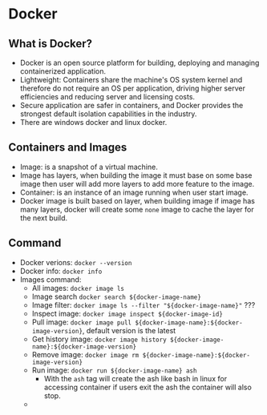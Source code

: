 # Docker
## What is Docker? 
- Docker is an open source platform for building, deploying and managing containerized application.
- Lightweight: Containers share the machine's OS system kernel and therefore do not require an OS per application, driving higher server efficiencies and reducing server and licensing costs.
- Secure application are safer in containers, and Docker provides the strongest default isolation capabilities in the industry.
- There are windows docker and linux docker.
## Containers and Images
- Image: is a snapshot of a virtual machine.
- Image has layers, when building the image it must base on some base image then user will add more layers to add more feature to the image.
- Container: is an instance of an image running when user start image.
- Docker image is built based on layer, when building image if image has many layers, docker will create some `none` image to cache the layer for the next build.
## Command
- Docker verions: `docker --version`
- Docker info: `docker info`
- Images command:
	- All images: `docker image ls`
	- Image search `docker search ${docker-image-name}`
	- Image filter: `docker image ls --filter "${docker-image-name}"` ???
	- Inspect image: `docker image inspect ${docker-image-id}`
	- Pull image: `docker image pull ${docker-image-name}:${docker-image-version}`, default version is the latest
	- Get history image: `docker image history ${docker-image-name}:${docker-image-version}`
	- Remove image: `docker image rm ${docker-image-name}:${docker-image-version}`
	- Run image: `docker run ${docker-image-name} ash`
		- With the `ash` tag will create the ash like bash in linux for accessing container if users exit the ash the container will also stop.
	- 